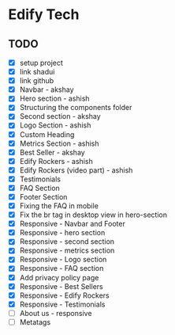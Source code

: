 # Edify Tech

## TODO

- [x] setup project
- [x] link shadui
- [x] link github
- [x] Navbar - akshay
- [x] Hero section - ashish
- [x] Structuring the components folder
- [x] Second section - akshay
- [x] Logo Section - ashish
- [x] Custom Heading
- [x] Metrics Section - ashish
- [x] Best Seller - akshay
- [x] Edify Rockers - ashish
- [x] Edify Rockers (video part) - ashish
- [x] Testimonials
- [x] FAQ Section
- [x] Footer Section
- [x] Fixing the FAQ in mobile
- [x] Fix the br tag in desktop view in hero-section
- [x] Responsive - Navbar and Footer
- [x] Responsive - hero section
- [x] Responsive - second section
- [x] Responsive - metrics section
- [x] Responsive - Logo section
- [x] Responsive - FAQ section
- [x] Add privacy policy page
- [x] Responsive - Best Sellers
- [x] Responsive - Edify Rockers
- [x] Responsive - Testimonials
- [ ] About us - responsive
- [ ] Metatags
